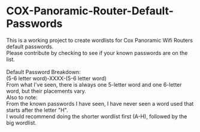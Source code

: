 # COX-Panoramic-Router-Default-Passwords

This is a working project to create wordlists for Cox Panoramic Wifi Routers default passwords.<br>
Please contribute by checking to see if your known passwords are on the list.<br><br>
Default Password Breakdown:<br>
(5-6 letter word)-XXXX-(5-6 letter word)<br>
From what I've seen, there is always one 5-letter word and one 6-letter word, but their placements vary.<br>
Also to note:<br>
From the known passwords I have seen, I have never seen a word used that starts after the letter "H".<br>
I would recommend doing the shorter wordlist first (A-H), followed by the big wordlist.
